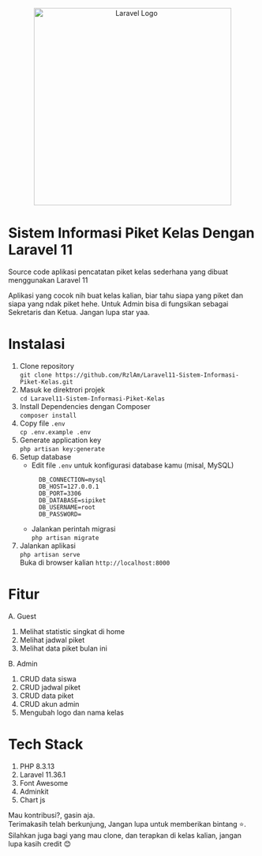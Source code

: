 <p align="center"><a href="https://laravel.com" target="_blank"><img src="https://raw.githubusercontent.com/laravel/art/master/logo-lockup/5%20SVG/2%20CMYK/1%20Full%20Color/laravel-logolockup-cmyk-red.svg" width="400" alt="Laravel Logo"></a></p>

# Sistem Informasi Piket Kelas Dengan Laravel 11
Source code aplikasi pencatatan piket kelas sederhana yang dibuat menggunakan Laravel 11

Aplikasi yang cocok nih buat kelas kalian, biar tahu siapa yang piket dan siapa yang ndak piket hehe.
Untuk Admin bisa di fungsikan sebagai Sekretaris dan Ketua. Jangan lupa star yaa.

# Instalasi
1. Clone repository<br>
   `git clone https://github.com/RzlAm/Laravel11-Sistem-Informasi-Piket-Kelas.git`
2. Masuk ke direktrori projek<br>
   `cd Laravel11-Sistem-Informasi-Piket-Kelas`
3. Install Dependencies dengan Composer<br>
    `composer install`
4. Copy file `.env`<br>
    `cp .env.example .env`
5. Generate application key<br>
    `php artisan key:generate`
6. Setup database<br>
    - Edit file `.env` untuk konfigurasi database kamu (misal, MySQL)<br>
      ```
        DB_CONNECTION=mysql
        DB_HOST=127.0.0.1
        DB_PORT=3306
        DB_DATABASE=sipiket
        DB_USERNAME=root
        DB_PASSWORD=
      ```
    -  Jalankan perintah migrasi<br>
      `php artisan migrate`
7. Jalankan aplikasi<br>
    `php artisan serve`<br>
   Buka di browser kalian `http://localhost:8000`


# Fitur 
A. Guest
  1. Melihat statistic singkat di home
  2. Melihat jadwal piket
  3. Melihat data piket bulan ini

B. Admin
  1. CRUD data siswa
  2. CRUD jadwal piket
  3. CRUD data piket
  4. CRUD akun admin
  5. Mengubah logo dan nama kelas

# Tech Stack
1. PHP 8.3.13
2. Laravel 11.36.1
3. Font Awesome
4. Adminkit
5. Chart js

Mau kontribusi?, gasin aja.<br>
Terimakasih telah berkunjung, Jangan lupa untuk memberikan bintang ⭐.
Silahkan juga bagi yang mau clone, dan terapkan di kelas kalian, jangan lupa kasih credit 😊
